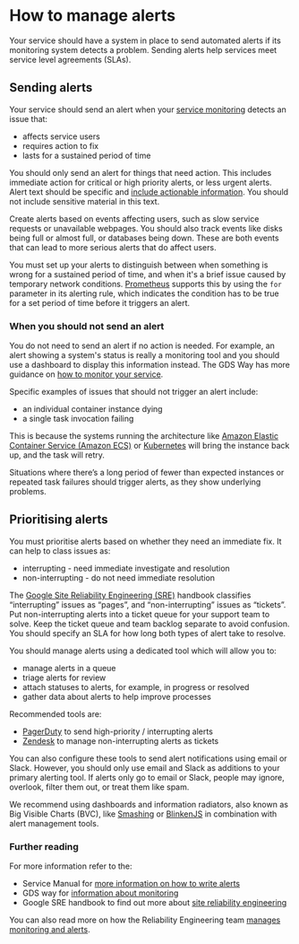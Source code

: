 # How to manage alerts

Your service should have a system in place to send automated alerts if its monitoring system detects a problem. Sending alerts help services meet service level agreements (SLAs).

## Sending alerts

Your service should send an alert when your [service monitoring][] detects an issue that:

* affects service users
* requires action to fix
* lasts for a sustained period of time

You should only send an alert for things that need action. This includes immediate action for critical or high priority alerts, or less urgent alerts. Alert text should be specific and [include actionable information][]. You should not include sensitive material in this text.

Create alerts based on events affecting users, such as slow service requests or unavailable webpages. You should also track events like disks being full or almost full, or databases being down. These are both events that can lead to more serious alerts that do affect users.

You must set up your alerts to distinguish between when something is wrong for a sustained period of time, and when it's a brief issue caused by temporary network conditions. [Prometheus][] supports this by using the `for` parameter in its alerting rule, which indicates the condition has to be true for a set period of time before it triggers an alert.

### When you should not send an alert

You do not need to send an alert if no action is needed. For example, an alert showing a system's status is really a monitoring tool and you should use a dashboard to display this information instead. The GDS Way has more guidance on [how to monitor your service][].

Specific examples of issues that should not trigger an alert include:

* an individual container instance dying
* a single task invocation failing

This is because the systems running the architecture like [Amazon Elastic Container Service (Amazon ECS)][] or [Kubernetes][] will bring the instance back up, and the task will retry.

Situations where there’s a long period of fewer than expected instances or repeated task failures should trigger alerts, as they show underlying problems.

## Prioritising alerts

You must prioritise alerts based on whether they need an immediate fix. It can help to class issues as:

* interrupting - need immediate investigate and resolution
* non-interrupting - do not need immediate resolution

The [Google Site Reliability Engineering (SRE)][] handbook classifies “interrupting” issues as “pages”, and “non-interrupting” issues as “tickets”. Put non-interrupting alerts into a ticket queue for your support team to solve. Keep the ticket queue and team backlog separate to avoid confusion. You should specify an SLA for how long both types of alert take to resolve.

You should manage alerts using a dedicated tool which will allow you to:

* manage alerts in a queue
* triage alerts for review
* attach statuses to alerts, for example, in progress or resolved
* gather data about alerts to help improve processes

Recommended tools are:

- [PagerDuty][] to send high-priority / interrupting alerts
- [Zendesk][] to manage non-interrupting alerts as tickets

You can also configure these tools to send alert notifications using email or Slack. However, you should only use email and Slack as additions to your primary alerting tool. If alerts only go to email or Slack, people may ignore, overlook, filter them out, or treat them like spam.

We recommend using dashboards and information radiators, also known as Big Visible Charts (BVC), like [Smashing][] or [BlinkenJS][] in combination with alert management tools.

### Further reading

For more information refer to the:

* Service Manual for [more information on how to write alerts][]
* GDS way for [information about monitoring][]
* Google SRE handbook to find out more about [site reliability engineering][]

You can also read more on how the Reliability Engineering team [manages monitoring and alerts][].

[service monitoring]: https://gds-way.cloudapps.digital/standards/monitoring.html
[Google Site Reliability Engineering (SRE)]: https://landing.google.com/sre/book.html
[PagerDuty]: https://www.pagerduty.com
[Zendesk]: https://www.zendesk.com
[Smashing]: https://github.com/Smashing/smashing
[BlinkenJS]: https://github.com/alphagov/blinkenjs
[information about monitoring]: https://gds-way.cloudapps.digital/standards/monitoring.html
[site reliability engineering]: https://landing.google.com/sre/book/index.html
[more information on how to write alerts]: https://www.gov.uk/service-manual/technology/monitoring-the-status-of-your-service
[include actionable information]: https://response.pagerduty.com/oncall/alerting_principles/#alert-content
[Prometheus]: https://prometheus.io/
[how to monitor your service]: https://gds-way.cloudapps.digital/standards/monitoring.html
[Amazon Elastic Container Service (Amazon ECS)]: https://aws.amazon.com/ecs/
[Kubernetes]: https://kubernetes.io/
[manages monitoring and alerts]: https://reliability-engineering.cloudapps.digital/monitoring-alerts.html
